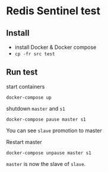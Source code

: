 # Redis Sentinel test

## Install

- install Docker & Docker compose
- `cp -fr src test`

## Run test

start containers

```
docker-compose up
```

shutdown `master` and `s1`

```
docker-compose pause master s1
```

You can see `slave` promotion to master


Restart master

```
docker-compose unpause master s1
```

`master` is now the slave of `slave`.
